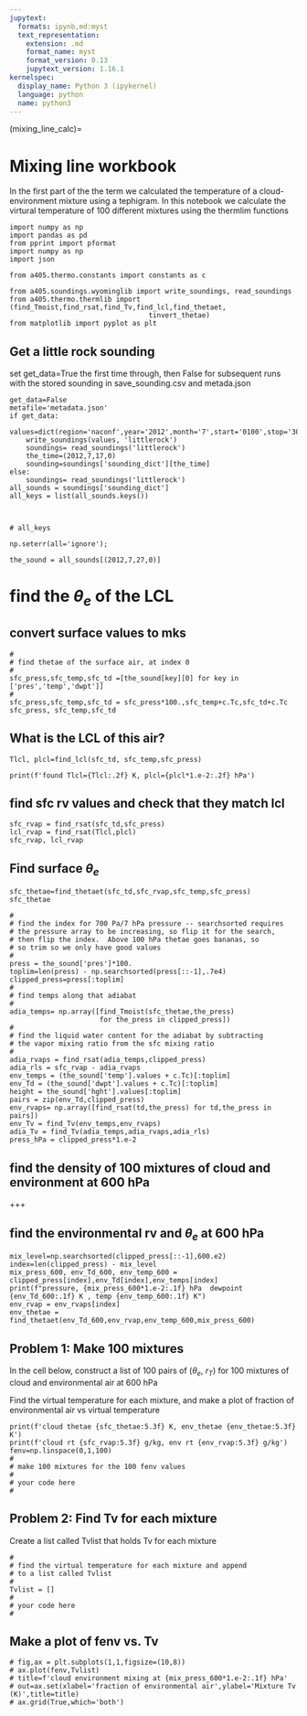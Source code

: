 ```yaml
---
jupytext:
  formats: ipynb,md:myst
  text_representation:
    extension: .md
    format_name: myst
    format_version: 0.13
    jupytext_version: 1.16.1
kernelspec:
  display_name: Python 3 (ipykernel)
  language: python
  name: python3
---
```


(mixing_line_calc)=
# Mixing line workbook

In the first part of the the term we calculated the temperature of a cloud-environment mixture using
a tephigram.  In this notebook we calculate the virtural temperature of 100 different
mixtures using the thermlim functions

```{code-cell} ipython3
import numpy as np
import pandas as pd
from pprint import pformat
import numpy as np
import json

from a405.thermo.constants import constants as c
```

```{code-cell} ipython3
from a405.soundings.wyominglib import write_soundings, read_soundings
from a405.thermo.thermlib import (find_Tmoist,find_rsat,find_Tv,find_lcl,find_thetaet,
                                  tinvert_thetae)
from matplotlib import pyplot as plt
```

## Get a little rock sounding

set get_data=True the first time through, then False for subsequent runs with the stored sounding in save_sounding.csv and metada.json

```{code-cell} ipython3
get_data=False
metafile='metadata.json'
if get_data:
    values=dict(region='naconf',year='2012',month='7',start='0100',stop='3000',station='72340')
    write_soundings(values, 'littlerock')
    soundings= read_soundings('littlerock')
    the_time=(2012,7,17,0)
    sounding=soundings['sounding_dict'][the_time]
else:
    soundings= read_soundings('littlerock')
all_sounds = soundings['sounding_dict']
all_keys = list(all_sounds.keys())
    
    
```

```{code-cell} ipython3
# all_keys
```

```{code-cell} ipython3
np.seterr(all='ignore');
```

```{code-cell} ipython3
the_sound = all_sounds[(2012,7,27,0)]
```

# find the $\theta_{e}$ of the  LCL

## convert surface values to mks

```{code-cell} ipython3
#
# find thetae of the surface air, at index 0
#
sfc_press,sfc_temp,sfc_td =[the_sound[key][0] for key in ['pres','temp','dwpt']]
#
sfc_press,sfc_temp,sfc_td = sfc_press*100.,sfc_temp+c.Tc,sfc_td+c.Tc
sfc_press, sfc_temp,sfc_td
```

## What is the LCL of this air?

```{code-cell} ipython3
Tlcl, plcl=find_lcl(sfc_td, sfc_temp,sfc_press)
```

```{code-cell} ipython3
print(f'found Tlcl={Tlcl:.2f} K, plcl={plcl*1.e-2:.2f} hPa')
```

## find sfc rv values and check that they match lcl

```{code-cell} ipython3
sfc_rvap = find_rsat(sfc_td,sfc_press)
lcl_rvap = find_rsat(Tlcl,plcl)
sfc_rvap, lcl_rvap
```

## Find surface $\theta_e$

```{code-cell} ipython3
sfc_thetae=find_thetaet(sfc_td,sfc_rvap,sfc_temp,sfc_press)
sfc_thetae
```

```{code-cell} ipython3
#
# find the index for 700 Pa/7 hPa pressure -- searchsorted requires
# the pressure array to be increasing, so flip it for the search,
# then flip the index.  Above 100 hPa thetae goes bananas, so
# so trim so we only have good values
#
press = the_sound['pres']*100.
toplim=len(press) - np.searchsorted(press[::-1],.7e4)
clipped_press=press[:toplim]
#
# find temps along that adiabat
#
adia_temps= np.array([find_Tmoist(sfc_thetae,the_press) 
                      for the_press in clipped_press])
#
# find the liquid water content for the adiabat by subtracting
# the vapor mixing ratio from the sfc mixing ratio
#
adia_rvaps = find_rsat(adia_temps,clipped_press)
adia_rls = sfc_rvap - adia_rvaps
env_temps = (the_sound['temp'].values + c.Tc)[:toplim]
env_Td = (the_sound['dwpt'].values + c.Tc)[:toplim]
height = the_sound['hght'].values[:toplim]
pairs = zip(env_Td,clipped_press)
env_rvaps= np.array([find_rsat(td,the_press) for td,the_press in pairs])
env_Tv = find_Tv(env_temps,env_rvaps)
adia_Tv = find_Tv(adia_temps,adia_rvaps,adia_rls)
press_hPa = clipped_press*1.e-2
```

## find the density of 100 mixtures of cloud and environment at 600 hPa

+++

## find the environmental rv and $\theta_e$ at 600 hPa

```{code-cell} ipython3
mix_level=np.searchsorted(clipped_press[::-1],600.e2)
index=len(clipped_press) - mix_level
mix_press_600, env_Td_600, env_temp_600 = clipped_press[index],env_Td[index],env_temps[index]
print(f"pressure, {mix_press_600*1.e-2:.1f} hPa  dewpoint {env_Td_600:.1f} K , temp {env_temp_600:.1f} K")
env_rvap = env_rvaps[index]
env_thetae = find_thetaet(env_Td_600,env_rvap,env_temp_600,mix_press_600)
```

## Problem 1: Make 100 mixtures

In the cell below, construct a list of 100 pairs of ($\theta_e$, $r_T$) for 100 mixtures of
cloud and environmental air at 600 hPa

Find the virtual temperature for each mixture, and make a plot of fraction of environmental air vs virtual temperature

```{code-cell} ipython3
print(f'cloud thetae {sfc_thetae:5.3f} K, env_thetae {env_thetae:5.3f} K')
print(f'cloud rt {sfc_rvap:5.3f} g/kg, env rt {env_rvap:5.3f} g/kg')
fenv=np.linspace(0,1,100)
#
# make 100 mixtures for the 100 fenv values
#
# your code here
#
```

## Problem 2: Find Tv for each mixture

Create a list called Tvlist that holds Tv for each mixture

```{code-cell} ipython3
#
# find the virtual temperature for each mixture and append
# to a list called Tvlist
#
Tvlist = []
#
# your code here
#
```

## Make a plot of fenv vs. Tv

```{code-cell} ipython3
# fig,ax = plt.subplots(1,1,figsize=(10,8))
# ax.plot(fenv,Tvlist)
# title=f'cloud environment mixing at {mix_press_600*1.e-2:.1f} hPa'
# out=ax.set(xlabel='fraction of environmental air',ylabel='Mixture Tv (K)',title=title)
# ax.grid(True,which='both')
```

```{code-cell} ipython3

```

```{code-cell} ipython3

```
